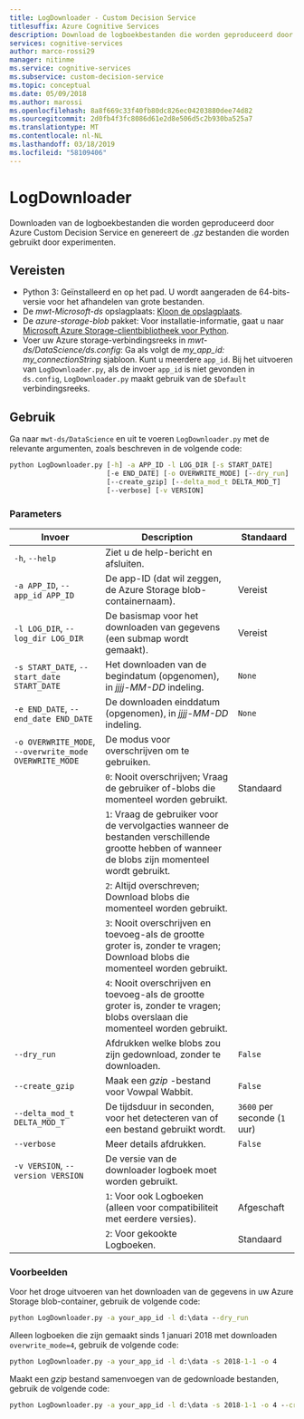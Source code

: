 ```yaml
---
title: LogDownloader - Custom Decision Service
titlesuffix: Azure Cognitive Services
description: Download de logboekbestanden die worden geproduceerd door Azure Custom Decision Service.
services: cognitive-services
author: marco-rossi29
manager: nitinme
ms.service: cognitive-services
ms.subservice: custom-decision-service
ms.topic: conceptual
ms.date: 05/09/2018
ms.author: marossi
ms.openlocfilehash: 8a8f669c33f40fb80dc826ec04203880dee74d82
ms.sourcegitcommit: 2d0fb4f3fc8086d61e2d8e506d5c2b930ba525a7
ms.translationtype: MT
ms.contentlocale: nl-NL
ms.lasthandoff: 03/18/2019
ms.locfileid: "58109406"
---
```

# <a name="logdownloader"></a>LogDownloader

Downloaden van de logboekbestanden die worden geproduceerd door Azure Custom Decision Service en genereert de *.gz* bestanden die worden gebruikt door experimenten.

## <a name="prerequisites"></a>Vereisten

- Python 3: Geïnstalleerd en op het pad. U wordt aangeraden de 64-bits-versie voor het afhandelen van grote bestanden.
- De *mwt-Microsoft-ds* opslagplaats: [Kloon de opslagplaats](https://github.com/Microsoft/mwt-ds).
- De *azure-storage-blob* pakket: Voor installatie-informatie, gaat u naar [Microsoft Azure Storage-clientbibliotheek voor Python](https://github.com/Azure/azure-storage-python#option-1-via-pypi).
- Voer uw Azure storage-verbindingsreeks in *mwt-ds/DataScience/ds.config*: Ga als volgt de *my_app_id: my_connectionString* sjabloon. Kunt u meerdere `app_id`. Bij het uitvoeren van `LogDownloader.py`, als de invoer `app_id` is niet gevonden in `ds.config`, `LogDownloader.py` maakt gebruik van de `$Default` verbindingsreeks.

## <a name="usage"></a>Gebruik

Ga naar `mwt-ds/DataScience` en uit te voeren `LogDownloader.py` met de relevante argumenten, zoals beschreven in de volgende code:

```cmd
python LogDownloader.py [-h] -a APP_ID -l LOG_DIR [-s START_DATE]
                        [-e END_DATE] [-o OVERWRITE_MODE] [--dry_run]
                        [--create_gzip] [--delta_mod_t DELTA_MOD_T]
                        [--verbose] [-v VERSION]
```

### <a name="parameters"></a>Parameters

| Invoer | Description | Standaard |
| --- | --- | --- |
| `-h`, `--help` | Ziet u de help-bericht en afsluiten. | |
| `-a APP_ID`, `--app_id APP_ID` | De app-ID (dat wil zeggen, de Azure Storage blob-containernaam). | Vereist |
| `-l LOG_DIR`, `--log_dir LOG_DIR` | De basismap voor het downloaden van gegevens (een submap wordt gemaakt).  | Vereist |
| `-s START_DATE`, `--start_date START_DATE` | Het downloaden van de begindatum (opgenomen), in *jjjj-MM-DD* indeling. | `None` |
| `-e END_DATE`, `--end_date END_DATE` | De downloaden einddatum (opgenomen), in *jjjj-MM-DD* indeling. | `None` |
| `-o OVERWRITE_MODE`, `--overwrite_mode OVERWRITE_MODE` | De modus voor overschrijven om te gebruiken. | |
| | `0`: Nooit overschrijven; Vraag de gebruiker of-blobs die momenteel worden gebruikt. | Standaard |
| | `1`: Vraag de gebruiker voor de vervolgacties wanneer de bestanden verschillende grootte hebben of wanneer de blobs zijn momenteel wordt gebruikt. | |
| | `2`: Altijd overschreven; Download blobs die momenteel worden gebruikt. | |
| | `3`: Nooit overschrijven en toevoeg-als de grootte groter is, zonder te vragen; Download blobs die momenteel worden gebruikt. | |
| | `4`: Nooit overschrijven en toevoeg-als de grootte groter is, zonder te vragen; blobs overslaan die momenteel worden gebruikt. | |
| `--dry_run` | Afdrukken welke blobs zou zijn gedownload, zonder te downloaden. | `False` |
| `--create_gzip` | Maak een *gzip* -bestand voor Vowpal Wabbit. | `False` |
| `--delta_mod_t DELTA_MOD_T` | De tijdsduur in seconden, voor het detecteren van of een bestand gebruikt wordt. | `3600` per seconde (`1` uur) |
| `--verbose` | Meer details afdrukken. | `False` |
| `-v VERSION`, `--version VERSION` | De versie van de downloader logboek moet worden gebruikt. | |
| | `1`: Voor ook Logboeken (alleen voor compatibiliteit met eerdere versies). | Afgeschaft |
| | `2`: Voor gekookte Logboeken. | Standaard |

### <a name="examples"></a>Voorbeelden

Voor het droge uitvoeren van het downloaden van de gegevens in uw Azure Storage blob-container, gebruik de volgende code:
```cmd
python LogDownloader.py -a your_app_id -l d:\data --dry_run
```

Alleen logboeken die zijn gemaakt sinds 1 januari 2018 met downloaden `overwrite_mode=4`, gebruik de volgende code:
```cmd
python LogDownloader.py -a your_app_id -l d:\data -s 2018-1-1 -o 4
```

Maakt een *gzip* bestand samenvoegen van de gedownloade bestanden, gebruik de volgende code:
```cmd
python LogDownloader.py -a your_app_id -l d:\data -s 2018-1-1 -o 4 --create_gzip
```
